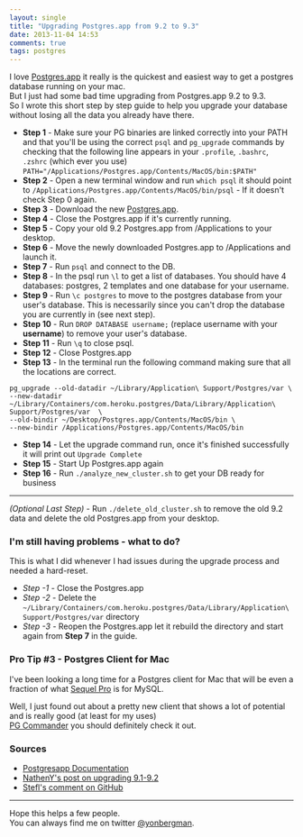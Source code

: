 ```yaml
---
layout: single
title: "Upgrading Postgres.app from 9.2 to 9.3"
date: 2013-11-04 14:53
comments: true
tags: postgres
---
```


I love [Postgres.app](http://postgresapp.com/) it really is the quickest and easiest way to get a postgres database running on your mac.  
But I just had some bad time upgrading from Postgres.app 9.2 to 9.3.  
So I wrote this short step by step guide to help you upgrade your database without losing all the data you already have there.

<!--more-->

* **Step 1** - Make sure your PG binaries are linked correctly into your PATH and that you'll be using the correct `psql` and `pg_upgrade` commands by checking that the following line appears in your `.profile`, `.bashrc`, `.zshrc` (which ever you use)  `PATH="/Applications/Postgres.app/Contents/MacOS/bin:$PATH"`  
* **Step 2** - Open a new terminal window and run `which psql` it should point to `/Applications/Postgres.app/Contents/MacOS/bin/psql` - If it doesn't check Step 0 again.
* **Step 3** - Download the new [Postgres.app](http://postgresapp.com/).
* **Step 4** - Close the Postgres.app if it's currently running.
* **Step 5** - Copy your old 9.2 Postgres.app from /Applications to your desktop.
* **Step 6** - Move the newly downloaded Postgres.app to /Applications and launch it.
* **Step 7** - Run `psql` and connect to the DB.
* **Step 8** - In the psql run `\l` to get a list of databases. You should have 4 databases: postgres, 2 templates and one database for your username.
* **Step 9** - Run `\c postgres` to move to the postgres database from your user's database. This is necessarily since you can't drop the database you are currently in (see next step).
* **Step 10** - Run `DROP DATABASE username;` (replace username with your **username**) to remove your user's database.
* **Step 11** - Run `\q` to close psql.
* **Step 12** - Close Postgres.app
* **Step 13** - In the terminal run the following command making sure that all the locations are correct.

```
pg_upgrade --old-datadir ~/Library/Application\ Support/Postgres/var \
--new-datadir ~/Library/Containers/com.heroku.postgres/Data/Library/Application\ Support/Postgres/var  \
--old-bindir ~/Desktop/Postgres.app/Contents/MacOS/bin \
--new-bindir /Applications/Postgres.app/Contents/MacOS/bin
```
* **Step 14** - Let the upgrade command run, once it's finished successfully it will print out `Upgrade Complete`
* **Step 15** - Start Up Postgres.app again
* **Step 16** - Run `./analyze_new_cluster.sh` to get your DB ready for business

---
_(Optional Last Step)_ - Run `./delete_old_cluster.sh` to remove the old 9.2 data and delete the old Postgres.app from your desktop.

### I'm still having problems - what to do?
This is what I did whenever I had issues during the upgrade process and needed a hard-reset.

* _Step -1_ - Close the Postgres.app
* _Step -2_ - Delete the `~/Library/Containers/com.heroku.postgres/Data/Library/Application\ Support/Postgres/var` directory
* _Step -3_ - Reopen the Postgres.app let it rebuild the directory and start again from **Step 7** in the guide.

### Pro Tip #3 - Postgres Client for Mac

I've been looking a long time for a Postgres client for Mac that will be even a fraction of what [Sequel Pro](http://www.sequelpro.com/) is for MySQL.

Well, I just found out about a pretty new client that shows a lot of potential and is really good (at least for my uses)  
[PG Commander](https://eggerapps.at/pgcommander/) you should definitely check it out.

### Sources
* [Postgresapp Documentation](http://postgresapp.com/documentation)
* [NathenY's post on upgrading 9.1-9.2](http://nathany.com/upgrading-postgres/)
* [Stefl's comment on GitHub](https://github.com/PostgresApp/PostgresApp/issues/86#issuecomment-24309379)

----

Hope this helps a few people.  
You can always find me on twitter [@yonbergman](http://twitter.com/yonbergman).
